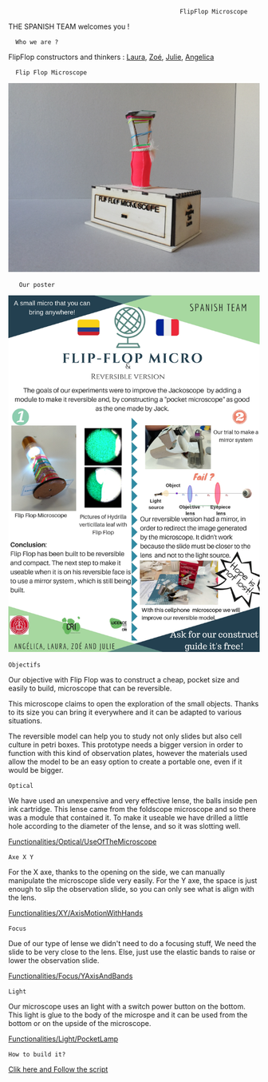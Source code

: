 
                                                    FlipFlop Microscope
 
 THE SPANISH TEAM welcomes you !

    


      Who we are ? 


FlipFlop constructors and thinkers : [Laura](https://github.com/lvrn1992), [Zoé](https://github.com/piczoe), [Julie](https://github.com/JulieSitolle), [Angelica](https://github.com/Angelicarisu)

  
      Flip Flop Microscope
      
![alt_text](https://github.com/MakerLabCRI/FrugalMicroscope/blob/master/StudentStories/FlipFlop%20Microscope/Images/IMG_20180914_123345.jpg)
     
       Our poster


![alt_text](https://github.com/MakerLabCRI/FrugalMicroscope/blob/master/StudentStories/FlipFlop%20Microscope/Images/SPANISH%20TEAM.jpg)
  
    Objectifs

Our objective with Flip Flop was to construct a cheap, pocket size and easily to build, microscope that can be reversible. 

This microscope claims to open the exploration of the small objects. Thanks to its size you can bring it everywhere and it can be adapted to various situations. 

The reversible model can help you to study not only slides but also cell culture in petri boxes. This prototype needs a bigger version in order to function with this kind of observation plates, however the materials used allow the model to be an easy option to create a portable one, even if it would be bigger.

    Optical
    
We have used an unexpensive and very effective lense, the balls inside pen ink cartridge. This lense came from the foldscope microscope and so there was a module that contained it. To make it useable we have drilled a little hole according to the diameter of the lense, and so it was slotting well.

[Functionalities/Optical/UseOfTheMicroscope](https://github.com/MakerLabCRI/FrugalMicroscope/blob/master/StudentStories/FlipFlop%20Microscope/ezgif.com-video-to-gif(3).gif)

    Axe X Y
    
For the X axe, thanks to the opening on the side, we can manually manipulate the microscope slide very easily.
For the Y axe, the space is just enough to slip the observation slide, so you can only see what is align with the lens.
    
[Functionalities/XY/AxisMotionWithHands](https://github.com/MakerLabCRI/FrugalMicroscope/blob/master/StudentStories/FlipFlop%20Microscope/ezgif.com-video-to-gif(2).gif)


    Focus
    
Due of our type of lense we didn't need to do a focusing stuff, We need the slide to be very close to the lens.
Else, just use the elastic bands to raise or lower the observation slide.

[Functionalities/Focus/YAxisAndBands](https://github.com/MakerLabCRI/FrugalMicroscope/blob/master/StudentStories/FlipFlop%20Microscope/ezgif.com-video-to-gif(1).gif)

    Light
    
Our microscope uses an light with a switch power button on the bottom. This light is glue to the body of the microspe and it can be used from the bottom or on the upside of the microscope.

[Functionalities/Light/PocketLamp](https://github.com/MakerLabCRI/FrugalMicroscope/blob/master/StudentStories/FlipFlop%20Microscope/ezgif.com-video-to-gif.gif)

    How to build it?
    
 [Clik here and Follow the script](https://github.com/MakerLabCRI/FrugalMicroscope/blob/master/StudentStories/FlipFlop%20Microscope/STEPS%20FINALE.pdf)




